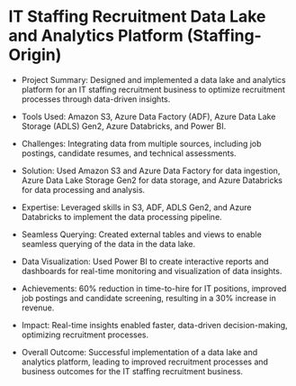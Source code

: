 # IT Staffing Recruitment Data Lake and Analytics Platform (Staffing-Origin)

- Project Summary: Designed and implemented a data lake and analytics platform for an IT staffing recruitment business to optimize recruitment processes through data-driven insights.

- Tools Used: Amazon S3, Azure Data Factory (ADF), Azure Data Lake Storage (ADLS) Gen2, Azure Databricks, and Power BI.

- Challenges: Integrating data from multiple sources, including job postings, candidate resumes, and technical assessments.

- Solution: Used Amazon S3 and Azure Data Factory for data ingestion, Azure Data Lake Storage Gen2 for data storage, and Azure Databricks for data processing and analysis.

- Expertise: Leveraged skills in S3, ADF, ADLS Gen2, and Azure Databricks to implement the data processing pipeline.

- Seamless Querying: Created external tables and views to enable seamless querying of the data in the data lake.

- Data Visualization: Used Power BI to create interactive reports and dashboards for real-time monitoring and visualization of data insights.

- Achievements: 60% reduction in time-to-hire for IT positions, improved job postings and candidate screening, resulting in a 30% increase in revenue.

- Impact: Real-time insights enabled faster, data-driven decision-making, optimizing recruitment processes.

- Overall Outcome: Successful implementation of a data lake and analytics platform, leading to improved recruitment processes and business outcomes for the IT staffing recruitment business.
